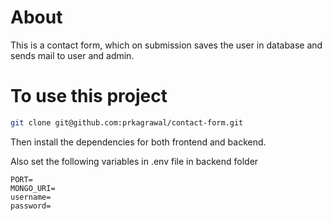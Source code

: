 # About
This is a contact form, which on submission saves the user in database and sends mail to user and admin.

# To use this project
```bash
git clone git@github.com:prkagrawal/contact-form.git
```

Then install the dependencies for both frontend and backend.

Also set the following variables in .env file in backend folder
```text
PORT=
MONGO_URI=
username=
password=
```